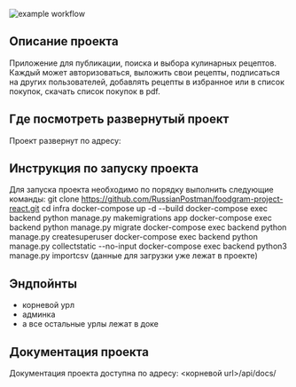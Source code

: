 ![example workflow](https://github.com/kasaress/foodgram-project-react/actions/workflows/foodgram_workflow.yaml/badge.svg)

## Описание проекта

Приложение для публикации, поиска и выбора кулинарных рецептов. Каждый может авторизоваться, выложить свои рецепты, подписаться на других пользователей, добавлять
рецепты в избранное или в список покупок, скачать список покупок в pdf.

## Где посмотреть развернутый проект

Проект развернут по адресу:

## Инструкция по запуску проекта

Для запуска проекта необходимо по порядку выполнить следующие команды:
git clone https://github.com/RussianPostman/foodgram-project-react.git
cd infra
docker-compose up -d --build
docker-compose exec backend python manage.py makemigrations app
docker-compose exec backend python manage.py migrate
docker-compose exec backend python manage.py createsuperuser
docker-compose exec backend python manage.py collectstatic --no-input
docker-compose exec backend python3 manage.py importcsv (данные для загрузки уже лежат в проекте)

## Эндпойнты

- корневой урл
- админка
- а все остальные урлы лежат в доке

## Документация проекта

Документация проекта доступна по адресу: <корневой url>/api/docs/
